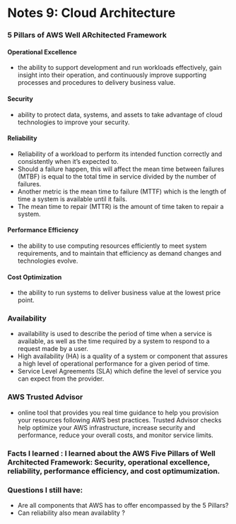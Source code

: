 # Notes 9: Cloud Architecture

### 5 Pillars of AWS Well ARchitected Framework 

#### Operational Excellence 
- the ability to support development and run workloads effectively, gain insight into their operation, and continuously improve supporting processes and procedures to delivery business value. 
#### Security
-  ability to protect data, systems, and assets to take advantage of cloud technologies to improve your security. 
#### Reliability
- Reliability of a workload to perform its intended function correctly and consistently when it’s expected to.
- Should a failure happen, this will affect the mean time between failures (MTBF) is equal to the total time in service divided by the number of failures.
- Another metric is the mean time to failure (MTTF) which is the length of time a system is available until it fails.
- The mean time to repair (MTTR) is the amount of time taken to repair a system. 
#### Performance Efficiency
-  the ability to use computing resources efficiently to meet system requirements, and to maintain that efficiency as demand changes and technologies evolve.
#### Cost Optimization
- the ability to run systems to deliver business value at the lowest price point. 


### Availability 
- availability is used to describe the period of time when a service is available, as well as the time required by a system to respond to a request made by a user. 
- High availability (HA) is a quality of a system or component that assures a high level of operational performance for a given period of time.
- Service Level Agreements (SLA) which define the level of service you can expect from the provider.

### AWS Trusted Advisor
- online tool that provides you real time guidance to help you provision your resources following AWS best practices. Trusted Advisor checks help optimize your AWS infrastructure, increase security and performance, reduce your overall costs, and monitor service limits. 

### Facts I learned :  I learned about the AWS Five Pillars of Well Architected Framework: Security, operational excellence, reliability, performance efficiency, and cost optimumization. 
### Questions I still have: 
- Are all components that AWS has to offer encompassed by the 5 Pillars? 
- Can reliability also mean availablity ? 

